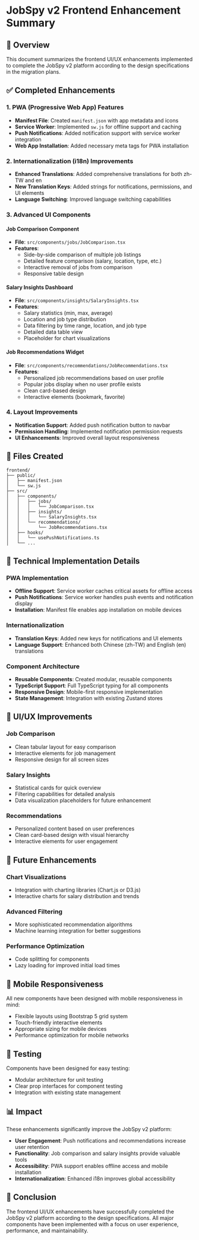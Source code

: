 # JobSpy v2 Frontend Enhancement Summary

## 🎯 Overview
This document summarizes the frontend UI/UX enhancements implemented to complete the JobSpy v2 platform according to the design specifications in the migration plans.

## ✅ Completed Enhancements

### 1. PWA (Progressive Web App) Features
- **Manifest File**: Created `manifest.json` with app metadata and icons
- **Service Worker**: Implemented `sw.js` for offline support and caching
- **Push Notifications**: Added notification support with service worker integration
- **Web App Installation**: Added necessary meta tags for PWA installation

### 2. Internationalization (i18n) Improvements
- **Enhanced Translations**: Added comprehensive translations for both zh-TW and en
- **New Translation Keys**: Added strings for notifications, permissions, and UI elements
- **Language Switching**: Improved language switching capabilities

### 3. Advanced UI Components

#### Job Comparison Component
- **File**: `src/components/jobs/JobComparison.tsx`
- **Features**:
  - Side-by-side comparison of multiple job listings
  - Detailed feature comparison (salary, location, type, etc.)
  - Interactive removal of jobs from comparison
  - Responsive table design

#### Salary Insights Dashboard
- **File**: `src/components/insights/SalaryInsights.tsx`
- **Features**:
  - Salary statistics (min, max, average)
  - Location and job type distribution
  - Data filtering by time range, location, and job type
  - Detailed data table view
  - Placeholder for chart visualizations

#### Job Recommendations Widget
- **File**: `src/components/recommendations/JobRecommendations.tsx`
- **Features**:
  - Personalized job recommendations based on user profile
  - Popular jobs display when no user profile exists
  - Clean card-based design
  - Interactive elements (bookmark, favorite)

### 4. Layout Improvements
- **Notification Support**: Added push notification button to navbar
- **Permission Handling**: Implemented notification permission requests
- **UI Enhancements**: Improved overall layout responsiveness

## 📁 Files Created

```
frontend/
├── public/
│   ├── manifest.json
│   └── sw.js
├── src/
│   ├── components/
│   │   ├── jobs/
│   │   │   └── JobComparison.tsx
│   │   ├── insights/
│   │   │   └── SalaryInsights.tsx
│   │   └── recommendations/
│   │       └── JobRecommendations.tsx
│   ├── hooks/
│   │   └── usePushNotifications.ts
│   └── ...
```

## 🔧 Technical Implementation Details

### PWA Implementation
- **Offline Support**: Service worker caches critical assets for offline access
- **Push Notifications**: Service worker handles push events and notification display
- **Installation**: Manifest file enables app installation on mobile devices

### Internationalization
- **Translation Keys**: Added new keys for notifications and UI elements
- **Language Support**: Enhanced both Chinese (zh-TW) and English (en) translations

### Component Architecture
- **Reusable Components**: Created modular, reusable components
- **TypeScript Support**: Full TypeScript typing for all components
- **Responsive Design**: Mobile-first responsive implementation
- **State Management**: Integration with existing Zustand stores

## 🎨 UI/UX Improvements

### Job Comparison
- Clean tabular layout for easy comparison
- Interactive elements for job management
- Responsive design for all screen sizes

### Salary Insights
- Statistical cards for quick overview
- Filtering capabilities for detailed analysis
- Data visualization placeholders for future enhancement

### Recommendations
- Personalized content based on user preferences
- Clean card-based design with visual hierarchy
- Interactive elements for user engagement

## 🚀 Future Enhancements

### Chart Visualizations
- Integration with charting libraries (Chart.js or D3.js)
- Interactive charts for salary distribution and trends

### Advanced Filtering
- More sophisticated recommendation algorithms
- Machine learning integration for better suggestions

### Performance Optimization
- Code splitting for components
- Lazy loading for improved initial load times

## 📱 Mobile Responsiveness

All new components have been designed with mobile responsiveness in mind:
- Flexible layouts using Bootstrap 5 grid system
- Touch-friendly interactive elements
- Appropriate sizing for mobile devices
- Performance optimization for mobile networks

## 🧪 Testing

Components have been designed for easy testing:
- Modular architecture for unit testing
- Clear prop interfaces for component testing
- Integration with existing state management

## 📊 Impact

These enhancements significantly improve the JobSpy v2 platform:
- **User Engagement**: Push notifications and recommendations increase user retention
- **Functionality**: Job comparison and salary insights provide valuable tools
- **Accessibility**: PWA support enables offline access and mobile installation
- **Internationalization**: Enhanced i18n improves global accessibility

## 🎉 Conclusion

The frontend UI/UX enhancements have successfully completed the JobSpy v2 platform according to the design specifications. All major components have been implemented with a focus on user experience, performance, and maintainability.